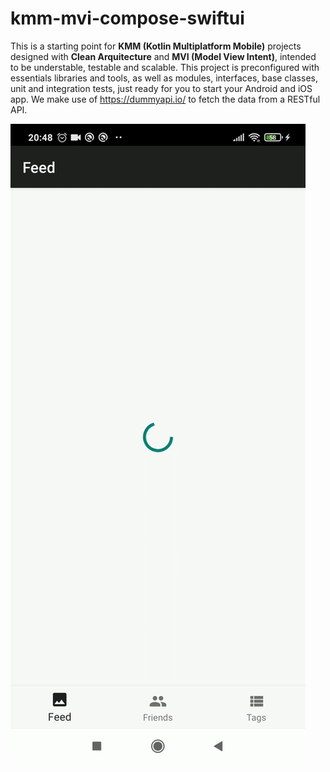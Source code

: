 # kmm-mvi-compose-swiftui

This is a starting point for **KMM (Kotlin Multiplatform Mobile)** projects designed with **Clean Arquitecture** and **MVI (Model View Intent)**, intended to be understable, testable and scalable. This project is preconfigured with essentials libraries and tools, as well as modules, interfaces, base classes, unit and integration tests, just ready for you to start your Android and iOS app. We make use of https://dummyapi.io/ to fetch the data from a RESTful API.

![Alt Text](demo.gif)